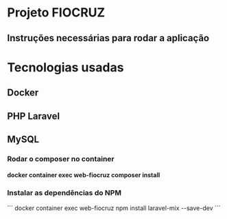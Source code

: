 <h1>Projeto FIOCRUZ</h1>
<h2>Instruções necessárias para rodar a aplicação</h2>

# Tecnologias usadas
## Docker
## PHP Laravel
## MySQL

<h3>Rodar o composer no container</h3>

#### docker container exec web-fiocruz composer install

<h3>Instalar as dependências do NPM</h3>
```
docker container exec web-fiocruz  npm install laravel-mix --save-dev
```

